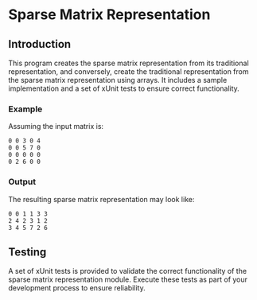 # Sparse Matrix Representation

## Introduction
This program creates the sparse matrix representation from its traditional representation, and conversely, create the traditional representation from the sparse matrix representation using arrays. 
It includes a sample implementation and a set of xUnit tests to ensure correct functionality.

### Example
Assuming the input matrix is:
```
0 0 3 0 4            
0 0 5 7 0
0 0 0 0 0
0 2 6 0 0
```

### Output
The resulting sparse matrix representation may look like:
```
0 0 1 1 3 3
2 4 2 3 1 2
3 4 5 7 2 6
```
## Testing

A set of xUnit tests is provided to validate the correct functionality of the sparse matrix representation module. Execute these tests as part of your development process to ensure reliability.
